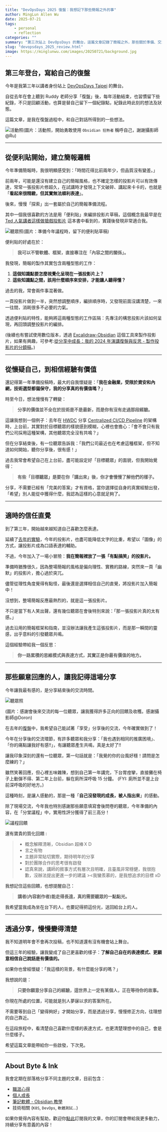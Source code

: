 ```yaml
---
title: "DevOpsDays 2025 復盤：我想記下那些簡報之外的事"
author: MingLun Allen Wu
date: 2025-07-21
tags: 
    - personal
    - reflection
categories: ""
summary: "第三次站上 DevOpsDays 的舞台，這篇文章記錄了簡報之外，那些關於準備、交流與自我理解的片段。"
slug: "devopsdays_2025_review.html"
image: https://minglunwu.com/images/20250721/background.jpg
---
```


## 第三年登台，寫給自己的復盤

今年是我第三年以講者身份站上 [DevOpsDays Taipei](https://devopsdays.tw/2025/) 的舞台。

自從去年在會上聽到 Ruddy 老師分享「復盤」後，每年活動結束，也習慣留下些紀錄，不只是回顧活動，也算是替自己留下一個紀錄點，紀錄此時此刻的想法及狀態。

這篇文章，是我在復盤過程中，和自己對話所得到的一些想法。

![活動照](https://minglunwu.com/images/20250721/20250721_1.jpg)(圖片：活動照，開始勇敢使用 `Obsidian 狂熱者` 稱呼自己，謝謝攝影師@Ru)

---

## 從便利貼開始，建立簡報邏輯

今年準備簡報時，我很明顯感受到：「時間花得比前兩年少，但品質沒有變差。」

前兩年，可能是還沒有建立自己的簡報風格，也不確定怎樣的投影片可以有效傳達，常常一張投影片修超久，在試講時才發現上下文破碎、講起來卡卡的，也就是「**看起來很精緻，但其實無法順利表達**」。

後來，慢慢「探索」出一套屬於自己的簡報準備流程。

其中一個我很喜歡的方法是用「便利貼」來編排投影片草稿，這個概念我最早是在 [Ted 人氣講者這樣做搶戲投影片](https://www.eslite.com/product/1001124182585921) 這本書中看到的，實踐後發現非常適合我。

![聽眾照](https://minglunwu.com/images/20250721/20250721_2.jpg)(圖片：準備今年議程時，留下的便利貼草稿)

便利貼的好處在於：

> **我可以不管軟體、框架，直接專注在「內容之間的關係」。**

我發現，簡報的製作其實包含兩種型態的工作：

1. **這個知識點要怎麼視覺化呈現在一張投影片上？**
2. **這些知識點之間，該用什麼順序來安排，才能讓人聽得懂？**

過去的我，常會兩件事混著做。

一頁投影片做到一半，突然想調整順序，編排順序時，又發現前面沒講清楚，一來一往間，消耗很多不必要的力氣。

透過便利貼的特性，能夠將這兩種型態的工作區隔：先專注的構思投影片該如何呈現，再回頭調整投影片的編排。

(後續也有嘗試使用數位版本，透過 [Excalidraw-Obsidian](https://github.com/zsviczian/obsidian-excalidraw-plugin) 這個工具來製作投影片，如果有興趣，可參考:[從分享中成長：我的 2024 年演講復盤與反思 - 製作投影片的分鏡稿](https://minglunwu.com/notes/2024/presentation_review.html/#%E8%A3%BD%E4%BD%9C%E6%8A%95%E5%BD%B1%E7%89%87%E7%9A%84%E5%88%86%E9%8F%A1%E7%A8%BF)。)

---

## 從懷疑自己，到相信經驗有價值

還記得第一年準備投稿時，最大的自我懷疑是：「**我在金融業，受限於資安和內網，技術選型都偏保守，我的分享真的有價值嗎？**」

時至今日，想法慢慢有了轉變：

> **分享的價值並不全在於技術是不是最新，而是你有沒有走過那段經驗。**

這讓我想到一個例子：去年在 [HWDC](https://hwdc.ithome.com.tw/2024) 分享 [Centralized CI/CD Pipeline](https://hwdc.ithome.com.tw/2024/session-page/3212) 的架構時，上台前，其實對於目標聽眾的樣貌感到模糊，心裡也會擔心：「會不會只有我們公司採用這種架構，其他聽眾完全沒有共鳴？」

但在分享結束後，有一位聽眾告訴我：「我們公司最近也在考慮這種框架，但不知道如何開始，聽你分享後，很有感！」

過去我常會希望自己在上台前，盡可能設定好「目標聽眾」的面貌，但我開始覺得：

> **有些「目標聽眾」是要在你「講出來」後，你才會慢慢了解他們的樣子。**

分享，不需要已經有「完美的答案」才有資格，當你選擇從自身的真實經驗出發，「希望」別人能從中獲得什麼，我認為這樣的心意就足夠了。

---

## 適時的信任直覺

到了第三年，開始越來越知道自己喜歡怎麼表達。

延續了[去年的實驗](https://minglunwu.com/notes/2024/presentation_review.html/#%E6%8A%95%E5%BD%B1%E7%89%87%E7%9A%84%E5%91%88%E7%8F%BE%E6%96%B9%E5%BC%8F)，今年的投影片，也盡可能降低文字的比重，希望以「圖像」的方式，讓投影片成為口語表達的輔助。

不過，今年加入了一場小冒險：**我在簡報裡放了一張「有點搞笑」的投影片。**

準備時猶豫很久，因為整場簡報的風格是偏向理性、實務的路線，突然來一頁「幽默」的投影片，擔心過於突兀。

儘管從理性角度覺得有點怪，最後還是選擇相信自己的直覺，將投影片加入簡報中！

沒想到，整場簡報反應最熱烈的，就是這一張投影片。

不只是當下有人笑出聲，還有幾位聽眾在會後特別來說：「那一張投影片真的太有感。」

過去沿用的簡報框架和指南，並沒辦法讓我產生這張投影片，而是那一瞬間的靈感，出乎意料的引發聽眾共鳴。

這個經驗帶給我一個反思：

> **你一路累積的思維模式與表達方式，其實正是你最有價值的地方。**

---

## 那些願意回應的人，讓我記得這場分享

今年讓我最有感的，是分享結束後的交流時間。

![聽眾照](https://minglunwu.com/images/20250721/20250721_3.jpg)

(圖片：感謝會後來交流的每一位聽眾，讓我獲得許多正向的回饋及收穫。感謝攝影師@Doron)

在去年的[復盤](https://minglunwu.com/notes/2024/presentation_review.html/#%E5%A0%B1%E5%91%8A%E5%BE%8C%E7%9A%84%E5%9B%9E%E9%A1%A7)中，我希望自己能試著「享受」分享後的交流，今年確實做到了！

今年在分享後的交流環節，有許多聽眾和我分享：「我也遇到相同的推廣困境」、「你的痛點讓我好有感!!」，有讓聽眾產生共鳴，真是太好了!!

讓我印象深刻的還有一位聽眾，第一句話就是：「我覺的你的台風好穩！請問是怎麼練的？」

雖然笑著回應，但心裡五味雜陳，想到自己第一年講完，下台胃痙攣，直接攤在椅子上動彈不得、第二年上台前，躲在廁所深呼吸 15 分鐘。 (FYI: 廁所並不是上台前深呼吸的好地方。)

這種時刻，是讓人感動的，那是一種「**自己沒發現的成長，被人指出來**」的感動。

除了現場交流，今年我也特別感謝那些願意填寫會後問卷的聽眾，今年準備的內容，在「分堂議程」中，實用性評分獲得了前三高分！

![議程回饋](https://minglunwu.com/images/20250721/20250721_4.jpg)

還有寶貴的質化回饋 :

> + 概念解釋清晰，Obsidian 超棒ＸＤ
> + 言之有物
> + 主題非常貼切實際，期待明年的分享
> + 對於團隊合作的思考很有啟發
> + 認真來說，講師的敘事方式有層次且明確，且臺風非常穩健，我很抱歉，沒辦法提出更進一步的建議 ><我蠻羨慕的，是我想追求的目標 xD

我想記住這些回饋，也想提醒自己：

> **講者(內容創作者)能走得長遠，真的需要聽眾的一點點光。**

我希望當我成為坐在台下的人，也要記得把這份光，送回給台上的人。

---

## 透過分享，慢慢變得清楚

我不知道明年會不會再次投稿，也不知道還有沒有機會站上舞台。

但這三年的經驗，讓我變成了自己更喜歡的樣子：**了解自己自在的表達模式、更願意相信自己說話是有價值的。**

如果你也曾經懷疑：「我這樣的背景，有什麼能分享的嗎？」

我想說的是：

> **只要你願意分享自己的經驗，這世界上一定有某個人，正在等待你的故事。**

你現在所處的位置，可能就是別人夢寐以求的答案所在。

不需要等到自己「變得夠好」才開始分享，而是透過分享，慢慢修正方向，往理想的自己靠近。

在這段旅程中，看清楚自己喜歡什麼樣的表達方式，也更清楚理想中的自己，會是什麼樣子。

希望這篇文章能帶給你一些啟發，下次見。

---

## About Byte & Ink

我會定期在部落格分享不同主題的文章，目前包含：

- [職涯心得](https://minglunwu.com/tags/career/)
- [個人成長](https://minglunwu.com/categories/weekly-reflection/)
- [筆記軟體 - Obsidian 教學](http://minglunwu.com/categories/obsidian/)
- 技術相關 (`K8S`, `DevOps`, `軟體測試`...)

如果你覺得內容有幫助，歡迎你[點此](https://minglunwu.substack.com/subscribe)訂閱我的文章，你的訂閱會帶給我更多動力，持續分享有意義的內容！